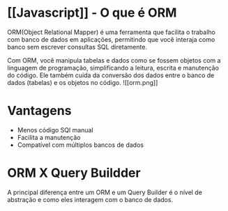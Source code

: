 # [[Javascript]] - O que é ORM
ORM(Object Relational Mapper) é uma ferramenta que facilita o trabalho com banco de dados em aplicações, permitindo que você interaja como banco sem escrever consultas SQL diretamente.

Com ORM, você manipula tabelas e dados como se fossem objetos com a linguagem de programação, simplificando a leitura, escrita e manutenção do código. Ele também cuida da conversão dos dados entre o banco de dados (tabelas) e os objetos no código.
![[orm.png]]

# Vantagens

- Menos código SQl manual
- Facilita a manutenção
- Compatível com múltiplos bancos de dados


# ORM X Query Buildder

A principal diferença entre um ORM e um Query Builder é o nível de abstração e como eles interagem com o banco de dados.
